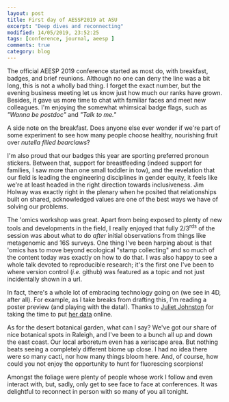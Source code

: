 ```yaml
---
layout: post
title: First day of AESSP2019 at ASU
excerpt: "Deep dives and reconnecting"
modified: 14/05/2019, 23:52:25
tags: [conference, journal, aeesp ]
comments: true
category: blog
---
```


The official AEESP 2019 conference started as most do, with breakfast, badges, and brief reunions. Although no one can deny the line was a bit long, this is not a wholly bad thing. I forget the exact number, but the evening business meeting let us know just how much our ranks have grown. Besides, it gave us more time to chat with familiar faces and meet new colleagues. I'm enjoying the somewhat whimsical badge flags, such as *"Wanna be postdoc"* and *"Talk to me."* 

A side note on the breakfast. Does anyone else ever wonder if we're part of some experiment to see how many people choose healthy, nourishing fruit over *nutella filled bearclaws*?

I'm also proud that our badges this year are sporting preferred pronoun stickers.  Between that, support for breastfeeding (indeed support for families, I saw more than one small toddler in tow), and the revelation that our field is leading the engineering disciplines in gender equity, it feels like we're at least headed in the right direction towards inclusiveness. Jim Holway was exactly right in the plenary when he posited that relationships built on shared, acknowledged values are one of the best ways we have of solving our problems. 

The 'omics workshop was great. Apart from being exposed to plenty of new tools and developments in the field, I really enjoyed that fully 2/3<sup>rds</sup> of the session was about what to do *after* initial observations from things like metagenomic and 16S surveys. One thing I've been harping about is that 'omics has to move beyond ecological "stamp collecting" and so much of the content today was exactly on how to do that. I was also happy to see a whole talk devoted to reproducible research; it's the first one I've been to where version control (*i.e.* github) was featured as a topic and not just incidentally shown in a url.

In fact, there's a whole lot of embracing technology going on (we see in 4D, after all). For example, as I take breaks from drafting this, I'm reading a poster preview (and playing with the data!). Thanks to [Juliet Johnston](https://twitter.com/queermsfrizzle) for taking the time to put [her data](https://docs.google.com/spreadsheets/d/1wMKE8h0yf5wFfoBrGkJEFtFflFZivkp9UjuSITviBUE/edit#gid=1119015435) online.  

As for the desert botanical garden, what can I say? We've got our share of nice botanical spots in Raleigh, and I've been to a bunch all up and down the east coast.  Our local arboretum even has a xeriscape area.  But nothing beats seeing a completely different biome up close.  I had no idea there were so many cacti, nor how many things bloom here. And, of course, how could you not enjoy the opportunity to hunt for fluorescing scorpions!

Amongst the foliage were plenty of people whose work I follow and even interact with, but, sadly, only get to see face to face at conferences. It was delightful to reconnect in person with so many of you all tonight.
